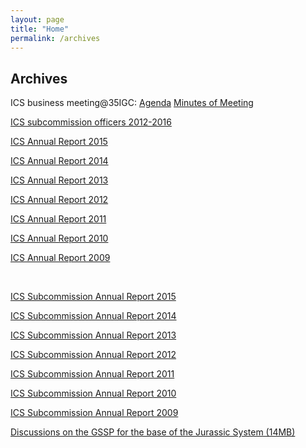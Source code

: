 ```yaml
---
layout: page
title: "Home"
permalink: /archives
---
```

## Archives

ICS business meeting@35IGC: [Agenda](http://stratigraphy.org/images/Archive/Agenda.pdf)  [Minutes of Meeting](http://stratigraphy.org/images/Archive/ICS-Business-IGC35.pdf)  

[ICS subcommission officers 2012-2016](http://stratigraphy.org/images/Archive/SubcommissionOfficers2012-2016.pdf)  

[ICS Annual Report 2015](http://stratigraphy.org/images/Archive/ICS_AnnReport2015.pdf)  

[ICS Annual Report 2014](http://stratigraphy.org/images/Archive/ICS_AnnReport2014.pdf)  

[ICS Annual Report 2013](http://stratigraphy.org/images/Archive/ICS_AnnReport2013.pdf)  

[ICS Annual Report 2012](http://stratigraphy.org/images/Archive/ICS_AnnReport2012.pdf)  

[ICS Annual Report 2011](http://stratigraphy.org/images/Archive/ICS_AnnReport2011.pdf)  

[ICS Annual Report 2010](http://stratigraphy.org/images/Archive/ICS_AnnReport2010.pdf)  

[ICS Annual Report 2009](http://stratigraphy.org/images/Archive/ICS_AnnReport2009.pdf)  
  
<p>&nbsp;</p>

[ICS Subcommission Annual Report 2015](http://stratigraphy.org/images/Archive/ICS_SubcommReport2015.pdf)  

[ICS Subcommission Annual Report 2014](http://stratigraphy.org/images/Archive/ICS_SubcommReport2014.pdf)  

[ICS Subcommission Annual Report 2013](http://stratigraphy.org/images/Archive/ICS_SubcommReport2013.pdf)  

[ICS Subcommission Annual Report 2012](http://stratigraphy.org/images/Archive/ICS_SubcommReport2012.pdf)  

[ICS Subcommission Annual Report 2011](http://stratigraphy.org/images/Archive/ICS_SubcommReport2011.pdf)  

[ICS Subcommission Annual Report 2010](http://stratigraphy.org/images/Archive/ICS_SubcommReport2010.pdf)  

[ICS Subcommission Annual Report 2009](http://stratigraphy.org/images/Archive/ICS_SubcommReport2009.pdf)  

[Discussions on the GSSP for the base of the Jurassic System (14MB)](http://stratigraphy.org/upload/J_discussion.zip)  